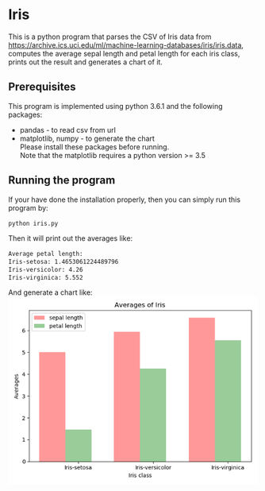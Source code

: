 # Iris
This is a python program that parses the CSV of Iris data from https://archive.ics.uci.edu/ml/machine-learning-databases/iris/iris.data, computes the average sepal length and petal length for each iris class, prints out the result and generates a chart of it.

## Prerequisites
This program is implemented using python 3.6.1 and the following packages:
* pandas - to read csv from url
* matplotlib, numpy - to generate the chart  
Please install these packages before running.  
Note that the matplotlib requires a python version >= 3.5

## Running the program
If your have done the installation properly, then you can simply run this program by:
```
python iris.py
```
Then it will print out the averages like:
```
Average petal length: 
Iris-setosa: 1.4653061224489796
Iris-versicolor: 4.26
Iris-virginica: 5.552
```
And generate a chart like:
![Alt text](/images/sepal_length_and_petal_length.png?raw=true "sepal length and petal length")
